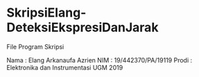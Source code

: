 # SkripsiElang-DeteksiEkspresiDanJarak
File Program Skripsi 

Nama : Elang Arkanaufa Azrien
NIM : 19/442370/PA/19119
Prodi : Elektronika dan Instrumentasi UGM 2019


